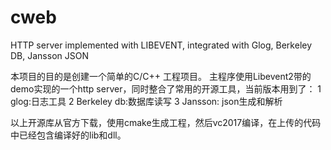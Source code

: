 # cweb
HTTP server implemented with LIBEVENT, integrated with Glog, Berkeley DB, Jansson JSON

本项目的目的是创建一个简单的C/C++ 工程项目。
主程序使用Libevent2带的demo实现的一个http server，同时整合了常用的开源工具，当前版本用到了：
1 glog:日志工具
2 Berkeley db:数据库读写
3 Jansson: json生成和解析

以上开源库从官方下载，使用cmake生成工程，然后vc2017编译，在上传的代码中已经包含编译好的lib和dll。
